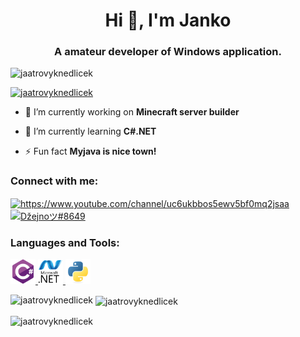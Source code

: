 <h1 align="center">Hi 👋, I'm Janko</h1>
<h3 align="center">A amateur developer of Windows application.</h3>

<p align="left"> <img src="https://komarev.com/ghpvc/?username=jaatrovyknedlicek&label=Profile%20views&color=0e75b6&style=flat" alt="jaatrovyknedlicek" /> </p>

<p align="left"> <a href="https://github.com/ryo-ma/github-profile-trophy"><img src="https://github-profile-trophy.vercel.app/?username=jaatrovyknedlicek" alt="jaatrovyknedlicek" /></a> </p>

- 🔭 I’m currently working on **Minecraft server builder**

- 🌱 I’m currently learning **C#.NET**

- ⚡ Fun fact **Myjava is nice town!**

<h3 align="left">Connect with me:</h3>
<p align="left">
<a href="https://www.youtube.com/c/https://www.youtube.com/channel/uc6ukbbos5ewv5bf0mq2jsaa" target="blank"><img align="center" src="https://raw.githubusercontent.com/rahuldkjain/github-profile-readme-generator/master/src/images/icons/Social/youtube.svg" alt="https://www.youtube.com/channel/uc6ukbbos5ewv5bf0mq2jsaa" height="30" width="40" /></a>
<a href="https://discord.gg/Džejnoツ#8649" target="blank"><img align="center" src="https://raw.githubusercontent.com/rahuldkjain/github-profile-readme-generator/master/src/images/icons/Social/discord.svg" alt="Džejnoツ#8649" height="30" width="40" /></a>
</p>

<h3 align="left">Languages and Tools:</h3>
<p align="left"> <a href="https://www.w3schools.com/cs/" target="_blank" rel="noreferrer"> <img src="https://raw.githubusercontent.com/devicons/devicon/master/icons/csharp/csharp-original.svg" alt="csharp" width="40" height="40"/> </a> <a href="https://dotnet.microsoft.com/" target="_blank" rel="noreferrer"> <img src="https://raw.githubusercontent.com/devicons/devicon/master/icons/dot-net/dot-net-original-wordmark.svg" alt="dotnet" width="40" height="40"/> </a> <a href="https://www.python.org" target="_blank" rel="noreferrer"> <img src="https://raw.githubusercontent.com/devicons/devicon/master/icons/python/python-original.svg" alt="python" width="40" height="40"/> </a> </p>

<p><img align="left" src="https://github-readme-stats.vercel.app/api/top-langs?username=jaatrovyknedlicek&show_icons=true&locale=en&layout=compact" alt="jaatrovyknedlicek" /></p>

<p>&nbsp;<img align="center" src="https://github-readme-stats.vercel.app/api?username=jaatrovyknedlicek&show_icons=true&locale=en" alt="jaatrovyknedlicek" /></p>

<p><img align="center" src="https://github-readme-streak-stats.herokuapp.com/?user=jaatrovyknedlicek&" alt="jaatrovyknedlicek" /></p>
